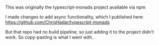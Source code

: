 This was originally the typescript-monads project available via npm

I made changes to add async functionality, which I published here: https://github.com/ChrisHadar/typescript-monads

But that repo had no build pipeline, so just adding it to the project didn't work. So copy-pasting is what I went with.
